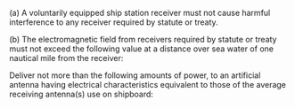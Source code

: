 (a) A voluntarily equipped ship station receiver must not cause harmful interference to any receiver required by statute or treaty.

(b) The electromagnetic field from receivers required by statute or treaty must not exceed the following value at a distance over sea water of one nautical mile from the receiver:

Deliver not more than the following amounts of power, to an artificial antenna having electrical characteristics equivalent to those of the average receiving antenna(s) use on shipboard:

